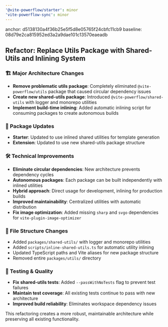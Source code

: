 ```yaml
---
'@vite-powerflow/starter': minor
'vite-powerflow-sync': minor
---
```


anchor: d5138130a4f36b25e5f5d8e05765f24cbfc11cb9
baseline: 08d79e2ca815952ed3a2a9dae101c13570eaeadb

## Refactor: Replace Utils Package with Shared-Utils and Inlining System

### 🏗️ Major Architecture Changes

- **Remove problematic utils package**: Completely eliminated `@vite-powerflow/utils` package that caused circular dependency issues
- **Create new shared-utils package**: Introduced `@vite-powerflow/shared-utils` with logger and monorepo utilities
- **Implement build-time inlining**: Added automatic inlining script for consuming packages to create autonomous builds

### 🔄 Package Updates

- **Starter**: Updated to use inlined shared utilities for template generation
- **Extension**: Updated to use new shared-utils package structure

### 🛠️ Technical Improvements

- **Eliminate circular dependencies**: New architecture prevents dependency cycles
- **Autonomous packages**: Each package can be built independently with inlined utilities
- **Hybrid approach**: Direct usage for development, inlining for production builds
- **Improved maintainability**: Centralized utilities with automatic distribution
- **Fix image optimization**: Added missing `sharp` and `svgo` dependencies for `vite-plugin-image-optimizer`

### 📁 File Structure Changes

- Added `packages/shared-utils/` with logger and monorepo utilities
- Added `scripts/inline-shared-utils.ts` for automatic utility inlining
- Updated TypeScript paths and Vite aliases for new package structure
- Removed entire `packages/utils/` directory

### 🧪 Testing & Quality

- **Fix shared-utils tests**: Added `--passWithNoTests` flag to prevent test failures
- **Maintain test coverage**: All existing tests continue to pass with new architecture
- **Improved build reliability**: Eliminates workspace dependency issues

This refactoring creates a more robust, maintainable architecture while preserving all existing functionality.
